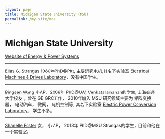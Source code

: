 ```yaml
---
layout: page
title: Michigan State University (MSU)
permalink: /my-site/msu
---
```

# Michigan State University

[Website of Energy & Power Systems](https://ece.msu.edu/research-groups/energy-power)

---
[Elias G. Strangas](https://www.egr.msu.edu/~strangas/) 1980年PhD@Pitt, 主要研究电机,其名下实验室 [Electrical Machines & Drives Laboratory](https://www.egr.msu.edu/emdl/)，没有中国学生。

---
[Bingsen Wang](https://www.egr.msu.edu/people/profile/bingsen) 小AP，2006年 PhD@UW, Venkataramanan的学生, 上海交通
大学校友 ，曾在 GE GRC工作， 2010年加入 MSU 研究领域主要为 矩阵变换器，
电动汽车， 微网， 电机控制等, 其名下实验室 [Electric Power Conversion Laboratory](https://www.egr.msu.edu/~bingsen/)。
学生不多。

---
[Shanelle Foster](https://www.egr.msu.edu/emdl/members/shanelle-foster) 女， 小 AP， 2013年 PhD@MSU Strangas的学生，目前和他在
一个实验室。
